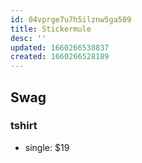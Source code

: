 ```yaml
---
id: 04vprge7u7h5ilznw5ga509
title: Stickermule
desc: ''
updated: 1660266538837
created: 1660266528189
---
```


## Swag

### tshirt
- single: $19